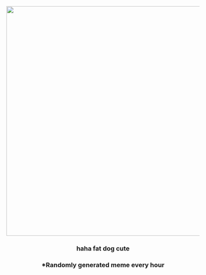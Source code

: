 <p align="center">
        <img src="https://i.redd.it/ykqx4wlbvk191.jpg" width="600" height="600">
        </p>
        <h3 align="center">haha fat dog cute</h3>
        <h3 align="center">*Randomly generated meme every hour</h3>
    